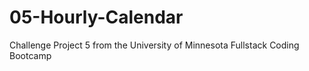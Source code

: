 # 05-Hourly-Calendar
Challenge Project 5 from the University of Minnesota Fullstack Coding Bootcamp
